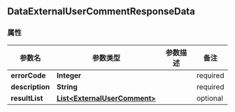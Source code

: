 <a name="DataExternalUserCommentResponseData"></a>
## DataExternalUserCommentResponseData
### 属性
参数名 | 参数类型 | 参数描述 | 备注
------------ | ------------- | ------------- | -------------
**errorCode** | **Integer** |  |  required 
**description** | **String** |  |  required 
**resultList** | [**List&lt;ExternalUserComment&gt;**](#ExternalUserComment) |  |  optional



<markdown src="./ExternalUserComment.md"/>
